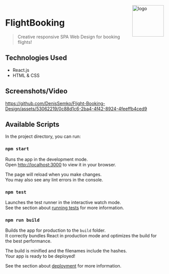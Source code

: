 <img src="https://github.com/DenisSemko/Flight-Booking-Design/assets/53062219/14861663-2d47-44a5-8ebf-167734d6f0ea" alt="logo" title="logo" align="right" height="100" />

# FlightBooking
> Creative responsive SPA Web Design for booking flights!

## Technologies Used
- React.js
- HTML & CSS

## Screenshots/Video

https://github.com/DenisSemko/Flight-Booking-Design/assets/53062219/0c88d1c6-2ba4-4f42-8924-4feeffb4ced9

## Available Scripts

In the project directory, you can run:

### `npm start`

Runs the app in the development mode.\
Open [http://localhost:3000](http://localhost:3000) to view it in your browser.

The page will reload when you make changes.\
You may also see any lint errors in the console.

### `npm test`

Launches the test runner in the interactive watch mode.\
See the section about [running tests](https://facebook.github.io/create-react-app/docs/running-tests) for more information.

### `npm run build`

Builds the app for production to the `build` folder.\
It correctly bundles React in production mode and optimizes the build for the best performance.

The build is minified and the filenames include the hashes.\
Your app is ready to be deployed!

See the section about [deployment](https://facebook.github.io/create-react-app/docs/deployment) for more information.
